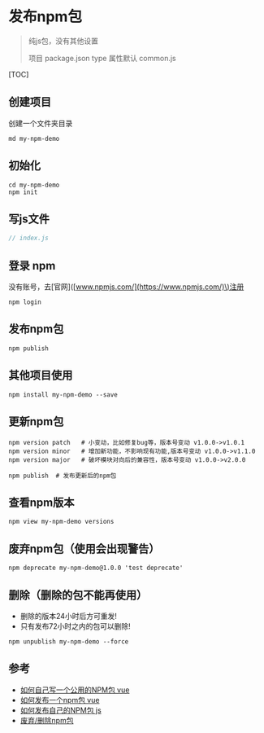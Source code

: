 # 发布npm包

> 纯js包，没有其他设置
>
> 项目 package.json type 属性默认 common.js

\[TOC\]

## 创建项目

创建一个文件夹目录

```text
md my-npm-demo
```

## 初始化

```text
cd my-npm-demo
npm init
```

## 写js文件

```javascript
// index.js
```

## 登录 npm

没有账号，去\[官网\]\([www.npmjs.com/](https://www.npmjs.com/)\)注册

```text
npm login
```

## 发布npm包

```text
npm publish
```

## 其他项目使用

```text
npm install my-npm-demo --save
```

## 更新npm包

```text
npm version patch   # 小变动，比如修复bug等，版本号变动 v1.0.0->v1.0.1
npm version minor   # 增加新功能，不影响现有功能,版本号变动 v1.0.0->v1.1.0
npm version major   # 破坏模块对向后的兼容性，版本号变动 v1.0.0->v2.0.0
```

```text
npm publish  # 发布更新后的npm包
```

## 查看npm版本

```text
npm view my-npm-demo versions
```

## 废弃npm包（使用会出现警告）

```text
npm deprecate my-npm-demo@1.0.0 'test deprecate'
```

## 删除（删除的包不能再使用）

* 删除的版本24小时后方可重发!
* 只有发布72小时之内的包可以删除!

```text
npm unpublish my-npm-demo --force
```

## 参考

* [如何自己写一个公用的NPM包 vue](https://segmentfault.com/a/1190000010521272)
* [如何发布一个npm包 vue](https://segmentfault.com/a/1190000015766869?utm_source=sf-similar-article)
* [如何发布自己的NPM包 js](https://juejin.cn/post/6844903673684836365)
* [废弃/删除npm包](https://segmentfault.com/a/1190000017479985)

